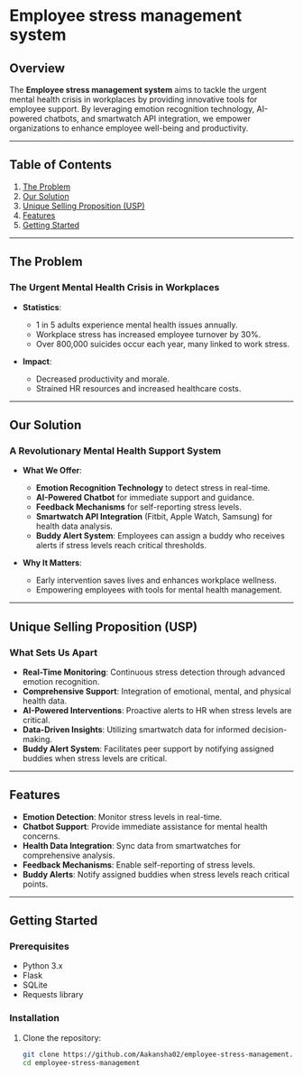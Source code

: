 # Employee stress management system

## Overview

The **Employee stress management system** aims to tackle the urgent mental health crisis in workplaces by providing innovative tools for employee support. By leveraging emotion recognition technology, AI-powered chatbots, and smartwatch API integration, we empower organizations to enhance employee well-being and productivity.

---

## Table of Contents

1. [The Problem](#the-problem)
2. [Our Solution](#our-solution)
3. [Unique Selling Proposition (USP)](#unique-selling-proposition-usp)
4. [Features](#features)
5. [Getting Started](#getting-started)


---

## The Problem

### The Urgent Mental Health Crisis in Workplaces

- **Statistics**:
  - 1 in 5 adults experience mental health issues annually.
  - Workplace stress has increased employee turnover by 30%.
  - Over 800,000 suicides occur each year, many linked to work stress.

- **Impact**:
  - Decreased productivity and morale.
  - Strained HR resources and increased healthcare costs.

---

## Our Solution

### A Revolutionary Mental Health Support System

- **What We Offer**:
  - **Emotion Recognition Technology** to detect stress in real-time.
  - **AI-Powered Chatbot** for immediate support and guidance.
  - **Feedback Mechanisms** for self-reporting stress levels.
  - **Smartwatch API Integration** (Fitbit, Apple Watch, Samsung) for health data analysis.
  - **Buddy Alert System**: Employees can assign a buddy who receives alerts if stress levels reach critical thresholds.

- **Why It Matters**:
  - Early intervention saves lives and enhances workplace wellness.
  - Empowering employees with tools for mental health management.

---

## Unique Selling Proposition (USP)

### What Sets Us Apart

- **Real-Time Monitoring**: Continuous stress detection through advanced emotion recognition.
- **Comprehensive Support**: Integration of emotional, mental, and physical health data.
- **AI-Powered Interventions**: Proactive alerts to HR when stress levels are critical.
- **Data-Driven Insights**: Utilizing smartwatch data for informed decision-making.
- **Buddy Alert System**: Facilitates peer support by notifying assigned buddies when stress levels are critical.

---

## Features

- **Emotion Detection**: Monitor stress levels in real-time.
- **Chatbot Support**: Provide immediate assistance for mental health concerns.
- **Health Data Integration**: Sync data from smartwatches for comprehensive analysis.
- **Feedback Mechanisms**: Enable self-reporting of stress levels.
- **Buddy Alerts**: Notify assigned buddies when stress levels reach critical points.

---

## Getting Started

### Prerequisites

- Python 3.x
- Flask
- SQLite
- Requests library

### Installation

1. Clone the repository:
   ```bash
   git clone https://github.com/Aakansha02/employee-stress-management.git
   cd employee-stress-management
